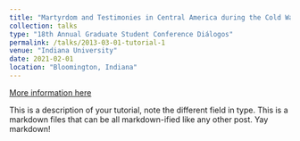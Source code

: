 ```yaml
---
title: "Martyrdom and Testimonies in Central America during the Cold War"
collection: talks
type: "18th Annual Graduate Student Conference Diálogos"
permalink: /talks/2013-03-01-tutorial-1
venue: "Indiana University"
date: 2021-02-01
location: "Bloomington, Indiana"
---
```


[More information here](http://exampleurl.com)

This is a description of your tutorial, note the different field in type. This is a markdown files that can be all markdown-ified like any other post. Yay markdown!

